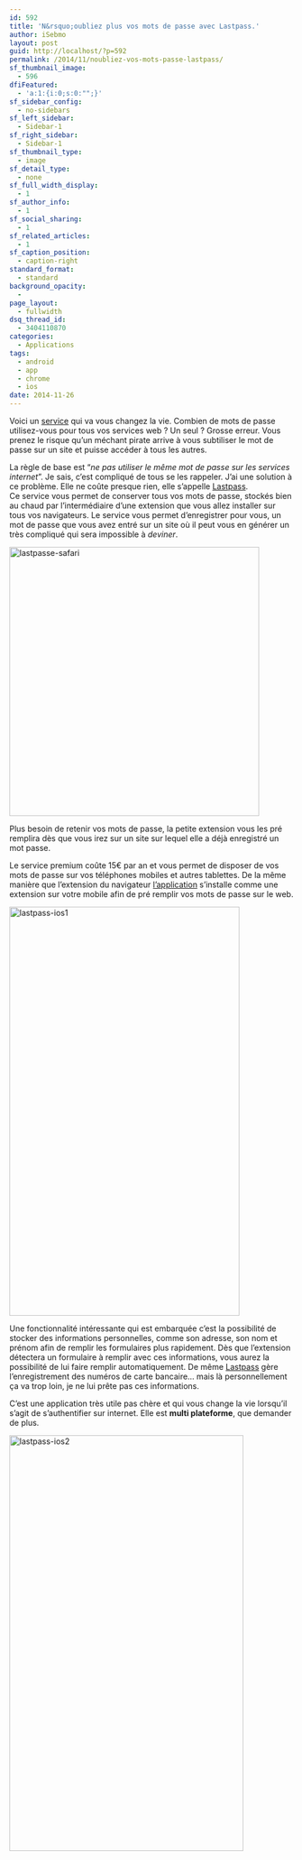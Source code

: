 ```yaml
---
id: 592
title: 'N&rsquo;oubliez plus vos mots de passe avec Lastpass.'
author: iSebmo
layout: post
guid: http://localhost/?p=592
permalink: /2014/11/noubliez-vos-mots-passe-lastpass/
sf_thumbnail_image:
  - 596
dfiFeatured:
  - 'a:1:{i:0;s:0:"";}'
sf_sidebar_config:
  - no-sidebars
sf_left_sidebar:
  - Sidebar-1
sf_right_sidebar:
  - Sidebar-1
sf_thumbnail_type:
  - image
sf_detail_type:
  - none
sf_full_width_display:
  - 1
sf_author_info:
  - 1
sf_social_sharing:
  - 1
sf_related_articles:
  - 1
sf_caption_position:
  - caption-right
standard_format:
  - standard
background_opacity:
  - 
page_layout:
  - fullwidth
dsq_thread_id:
  - 3404110870
categories:
  - Applications
tags:
  - android
  - app
  - chrome
  - ios
date: 2014-11-26
---
```

Voici un [service][1] qui va vous changez la vie. Combien de mots de passe utilisez-vous pour tous vos services web ? Un seul ? Grosse erreur. Vous prenez le risque qu’un méchant pirate arrive à vous subtiliser le mot de passe sur un site et puisse accéder à tous les autres.

La règle de base est “*ne pas utiliser le même mot de passe sur les services internet*”. Je sais, c’est compliqué de tous se les rappeler. J’ai une solution à ce problème. Elle ne coûte presque rien, elle s’appelle [Lastpass][1].  
Ce service vous permet de conserver tous vos mots de passe, stockés bien au chaud par l’intermédiaire d’une extension que vous allez installer sur tous vos navigateurs. Le service vous permet d’enregistrer pour vous, un mot de passe que vous avez entré sur un site où il peut vous en générer un très compliqué qui sera impossible à *deviner*.

[<img class="aligncenter  wp-image-597" src="https://s3.eu-central-1.amazonaws.com/tfada/lastpasse-safari.png" alt="lastpasse-safari" width="443" height="477" />][2]

Plus besoin de retenir vos mots de passe, la petite extension vous les pré remplira dès que vous irez sur un site sur lequel elle a déjà enregistré un mot passe.

Le service premium coûte 15€ par an et vous permet de disposer de vos mots de passe sur vos téléphones mobiles et autres tablettes. De la même manière que l’extension du navigateur [l’application][3] s’installe comme une extension sur votre mobile afin de pré remplir vos mots de passe sur le web.

[<img class="aligncenter  wp-image-594" src="https://s3.eu-central-1.amazonaws.com/tfada/lastpass-ios1-576x1024.jpg" alt="lastpass-ios1" width="408" height="725" />][4]

Une fonctionnalité intéressante qui est embarquée c’est la possibilité de stocker des informations personnelles, comme son adresse, son nom et prénom afin de remplir les formulaires plus rapidement. Dès que l’extension détectera un formulaire à remplir avec ces informations, vous aurez la possibilité de lui faire remplir automatiquement. De même [Lastpass][1] gère l’enregistrement des numéros de carte bancaire… mais là personnellement ça va trop loin, je ne lui prête pas ces informations.

C’est une application très utile pas chère et qui vous change la vie lorsqu’il s’agit de s’authentifier sur internet. Elle est **multi plateforme**, que demander de plus.

<img class="aligncenter  wp-image-595" src="https://s3.eu-central-1.amazonaws.com/tfada/lastpass-ios2-576x1024.jpg" alt="lastpass-ios2" width="415" height="737" />

 [1]: https://lastpass.com
 [2]: https://s3.eu-central-1.amazonaws.com/tfada/lastpasse-safari.png
 [3]: https://itunes.apple.com/fr/app/lastpass-for-premium-customers/id324613447?mt=8
 [4]: https://s3.eu-central-1.amazonaws.com/tfada/lastpass-ios1.jpg